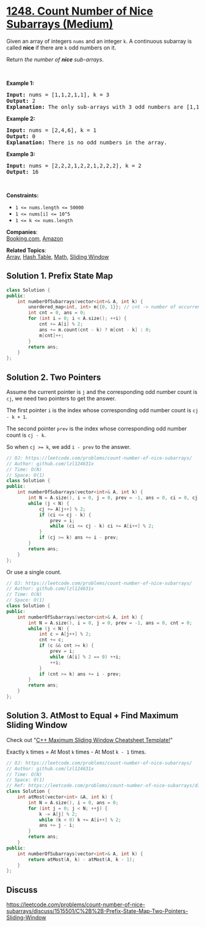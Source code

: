 # [1248. Count Number of Nice Subarrays (Medium)](https://leetcode.com/problems/count-number-of-nice-subarrays/)

<p>Given an array of integers <code>nums</code> and an integer <code>k</code>. A continuous subarray is called <strong>nice</strong> if there are <code>k</code> odd numbers on it.</p>

<p>Return <em>the number of <strong>nice</strong> sub-arrays</em>.</p>

<p>&nbsp;</p>
<p><strong>Example 1:</strong></p>

<pre><strong>Input:</strong> nums = [1,1,2,1,1], k = 3
<strong>Output:</strong> 2
<strong>Explanation:</strong> The only sub-arrays with 3 odd numbers are [1,1,2,1] and [1,2,1,1].
</pre>

<p><strong>Example 2:</strong></p>

<pre><strong>Input:</strong> nums = [2,4,6], k = 1
<strong>Output:</strong> 0
<strong>Explanation:</strong> There is no odd numbers in the array.
</pre>

<p><strong>Example 3:</strong></p>

<pre><strong>Input:</strong> nums = [2,2,2,1,2,2,1,2,2,2], k = 2
<strong>Output:</strong> 16
</pre>

<p>&nbsp;</p>
<p><strong>Constraints:</strong></p>

<ul>
	<li><code>1 &lt;= nums.length &lt;= 50000</code></li>
	<li><code>1 &lt;= nums[i] &lt;= 10^5</code></li>
	<li><code>1 &lt;= k &lt;= nums.length</code></li>
</ul>

**Companies**:  
[Booking.com](https://leetcode.com/company/bookingcom), [Amazon](https://leetcode.com/company/amazon)

**Related Topics**:  
[Array](https://leetcode.com/tag/array/), [Hash Table](https://leetcode.com/tag/hash-table/), [Math](https://leetcode.com/tag/math/), [Sliding Window](https://leetcode.com/tag/sliding-window/)


## Solution 1. Prefix State Map

```cpp
class Solution {
public:
    int numberOfSubarrays(vector<int>& A, int k) {
        unordered_map<int, int> m{{0, 1}}; // cnt -> number of occurrences of this cnt
        int cnt = 0, ans = 0;
        for (int i = 0; i < A.size(); ++i) {
            cnt += A[i] % 2;
            ans += m.count(cnt - k) ? m[cnt - k] : 0;
            m[cnt]++;
        }
        return ans;
    }
};
```

## Solution 2. Two Pointers

Assume the current pointer is `j` and the corresponding odd number count is `cj`, we need two pointers to get the answer.

The first pointer `i` is the index whose corresponding odd number count is `cj - k + 1`.

The second pointer `prev` is the index whose corresponding odd number count is `cj - k`.

So when `cj >= k`, we add `i - prev` to the answer.

```cpp
// OJ: https://leetcode.com/problems/count-number-of-nice-subarrays/
// Author: github.com/lzl124631x
// Time: O(N)
// Space: O(1)
class Solution {
public:
    int numberOfSubarrays(vector<int>& A, int k) {
        int N = A.size(), i = 0, j = 0, prev = -1, ans = 0, ci = 0, cj = 0;
        while (j < N) {
            cj += A[j++] % 2;
            if (ci <= cj - k) {
                prev = i;
                while (ci <= cj - k) ci += A[i++] % 2;
            }
            if (cj >= k) ans += i - prev;
        }
        return ans;
    }
};
```

Or use a single count.

```cpp
// OJ: https://leetcode.com/problems/count-number-of-nice-subarrays/
// Author: github.com/lzl124631x
// Time: O(N)
// Space: O(1)
class Solution {
public:
    int numberOfSubarrays(vector<int>& A, int k) {
        int N = A.size(), i = 0, j = 0, prev = -1, ans = 0, cnt = 0;
        while (j < N) {
            int c = A[j++] % 2;
            cnt += c;
            if (c && cnt >= k) {
                prev = i;
                while (A[i] % 2 == 0) ++i;
                ++i;
            }
            if (cnt >= k) ans += i - prev;
        }
        return ans;
    }
};
```

## Solution 3. AtMost to Equal + Find Maximum Sliding Window

Check out "[C++ Maximum Sliding Window Cheatsheet Template!](https://leetcode.com/problems/frequency-of-the-most-frequent-element/discuss/1175088/C%2B%2B-Maximum-Sliding-Window-Cheatsheet-Template!)"

Exactly `k` times = At Most `k` times - At Most `k - 1` times.

```cpp
// OJ: https://leetcode.com/problems/count-number-of-nice-subarrays/
// Author: github.com/lzl124631x
// Time: O(N)
// Space: O(1)
// Ref: https://leetcode.com/problems/count-number-of-nice-subarrays/discuss/419378/JavaC%2B%2BPython-Sliding-Window-O(1)-Space
class Solution {
    int atMost(vector<int> &A, int k) {
        int N = A.size(), i = 0, ans = 0;
        for (int j = 0; j < N; ++j) {
            k -= A[j] % 2;
            while (k < 0) k += A[i++] % 2;
            ans += j - i;
        }
        return ans;
    }
public:
    int numberOfSubarrays(vector<int>& A, int k) {
        return atMost(A, k) - atMost(A, k - 1);
    }
};
```

## Discuss

https://leetcode.com/problems/count-number-of-nice-subarrays/discuss/1515501/C%2B%2B-Prefix-State-Map-Two-Pointers-Sliding-Window
